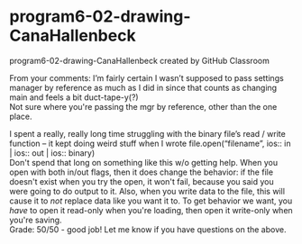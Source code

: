 # program6-02-drawing-CanaHallenbeck
program6-02-drawing-CanaHallenbeck created by GitHub Classroom   

From your comments: I’m fairly certain I wasn’t supposed to pass settings manager by reference as much as I did in 	since that counts as changing main and feels a bit duct-tape-y(?)   
Not sure where you're passing the mgr by reference, other than the one place.   

I spent a really, really long time struggling with the binary file’s read / write function – it kept 	doing weird stuff when I wrote file.open(“filename”, ios:: in | ios:: out | ios:: binary)   
Don't spend that long on something like this w/o getting help. When you open with both in/out flags, then it does change the behavior: if the file doesn't exist when you try the open, it won't fail, because you said you were going to do output to it. Also, when you write data to the file, this will cause it to *not* replace data like you want it to. To get behavior we want, you *have* to open it read-only when you're loading, then open it write-only when you're saving.   
Grade: 50/50 - good job! Let me know if you have questions on the above.   

